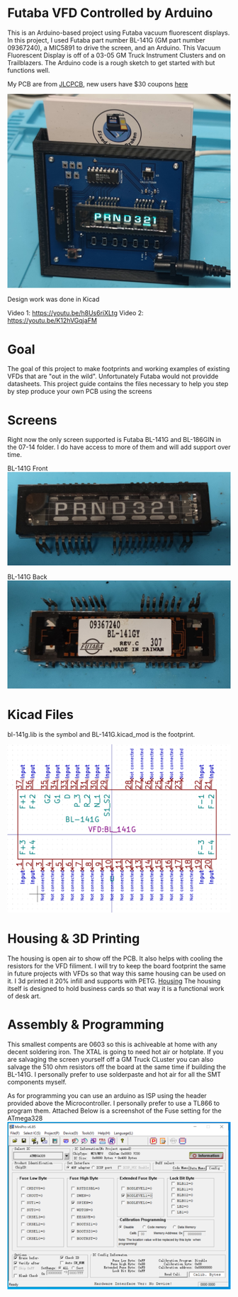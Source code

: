 # Futaba VFD Controlled by Arduino
This is an Arduino-based project using Futaba vacuum fluorescent displays.  In this project, I used Futaba part number BL-141G (GM part number 09367240), a MIC5891 to drive the screen, and an Arduino. This Vacuum Fluorescent Display is off of a 03-05 GM Truck Instrument Clusters and on Trailblazers. The Arduino code is a rough sketch to get started with but functions well. 

My PCB are from [JLCPCB](https://jlcpcb.com/IAT), new users have $30 coupons [here](https://jlcpcb.com/IAT)

![BL-141G Completed](pictures/bl_141_done.jpg)

Design work was done in Kicad

Video 1: https://youtu.be/h8Us6riXLtg
Video 2: https://youtu.be/K12hVGqjaFM

# Goal
The goal of this project to make footprints and working examples of existing VFDs that are "out in the wild". Unfortunately Futaba would not providde datasheets. This project guide contains the files necessary to help you step by step produce your own PCB using the screens

# Screens
Right now the only screen supported is Futaba BL-141G and BL-186GIN in the 07-14 folder. I do have access to more of them and will add support over time.

BL-141G Front
![BL-141G front](pictures/front.jpg)

BL-141G Back
![BL-141G back](pictures/back.jpg)

# Kicad Files
 bl-141g.lib is the symbol and BL-141G.kicad_mod is the footprint.

![BL-141G back](pictures/symbol.PNG)

# Housing & 3D Printing
The housing is open air to show off the PCB. It also helps with cooling the resistors for the VFD filiment. I will try to keep the board footprint the same in future projects with VFDs so that way this same housing can be used on it. I 3d printed it 20% infill and supports with PETG. [Housing](housing.stl) The housing itself is designed to hold business cards so that way it is a functional work of desk art.

# Assembly & Programming
This smallest compents are 0603 so this is achiveable at home with any decent soldering iron. The XTAL is going to need hot air or hotplate. If you are salvaging the screen yourself off a GM Truck CLuster you can also salvage the 510 ohm resistors off the board at the same time if building the BL-141G. I personally prefer to use solderpaste and hot air for all the SMT components myself.

As for programming you can use an arduino as ISP using the header provided above the Microcontroller. I personally prefer to use a TL866 to program them. Attached Below is a screenshot of the Fuse setting for the ATmega328 
![Minipro](pictures/Minipro.PNG)
